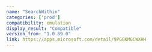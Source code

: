 ```yaml
---
name: "SearchWithin"
categories: ['prod']
compatibility: emulation
display_result: "Compatible"
version_from: "1.0.89.0"
link: https://apps.microsoft.com/detail/9PGGKMGCWXHH
---
```


